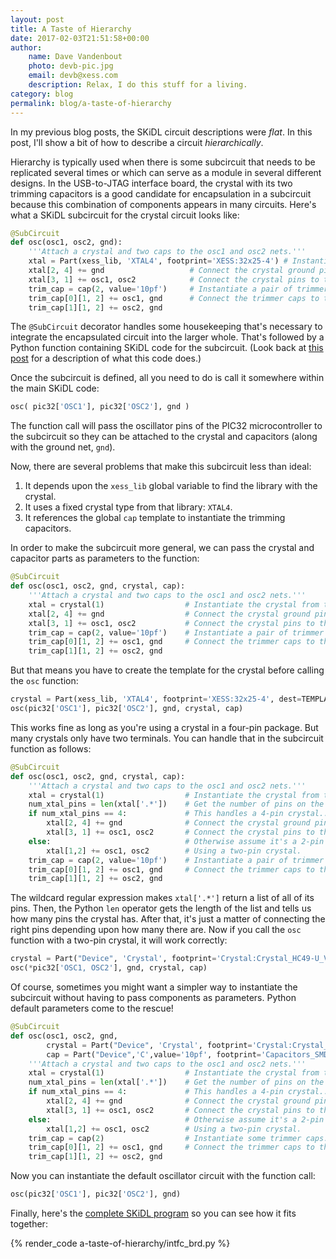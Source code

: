 ```yaml
---
layout: post
title: A Taste of Hierarchy
date: 2017-02-03T21:51:58+00:00
author:
    name: Dave Vandenbout
    photo: devb-pic.jpg
    email: devb@xess.com
    description: Relax, I do this stuff for a living.
category: blog
permalink: blog/a-taste-of-hierarchy
---
```


In my previous blog posts, the SKiDL circuit descriptions were *flat*.
In this post, I'll show a bit of how to describe a circuit *hierarchically*.

Hierarchy is typically used when there is some subcircuit that needs to be
replicated several times or which can serve as a module in several different designs.
In the USB-to-JTAG interface board, the crystal with its two trimming capacitors
is a good candidate for encapsulation in a subcircuit because this combination
of components appears in many circuits.
Here's what a SKiDL subcircuit for the crystal circuit looks like:

``` py
@SubCircuit
def osc(osc1, osc2, gnd):
    '''Attach a crystal and two caps to the osc1 and osc2 nets.'''
    xtal = Part(xess_lib, 'XTAL4', footprint='XESS:32x25-4') # Instantiate the crystal from the library.
    xtal[2, 4] += gnd                   # Connect the crystal ground pins.
    xtal[3, 1] += osc1, osc2            # Connect the crystal pins to the oscillator nets.
    trim_cap = cap(2, value='10pf')     # Instantiate a pair of trimmer caps.
    trim_cap[0][1, 2] += osc1, gnd      # Connect the trimmer caps to the crystal.
    trim_cap[1][1, 2] += osc2, gnd
```

The `@SubCircuit` decorator handles some housekeeping that's necessary to
integrate the encapsulated circuit into the larger whole.
That's followed by a Python function containing SKiDL code for the subcircuit.
(Look back at [this post]({{site.url}}/blog/building-a-usb-to-jtag-interface-using-skidl)
for a description of what this code does.)

Once the subcircuit is defined, all you need to do is call it somewhere within the
main SKiDL code:

``` py
osc( pic32['OSC1'], pic32['OSC2'], gnd )
```

The function call will pass the oscillator pins of the PIC32 microcontroller to the
subcircuit so they can be attached to the crystal and capacitors (along with the
ground net, `gnd`).

Now, there are several problems that make this subcircuit less than ideal:

1. It depends upon the `xess_lib` global variable to find the library with the crystal.
2. It uses a fixed crystal type from that library: `XTAL4`.
3. It references the global `cap` template to instantiate the trimming capacitors.

In order to make the subcircuit more general, we can pass the crystal and capacitor
parts as parameters to the function:

``` py
@SubCircuit
def osc(osc1, osc2, gnd, crystal, cap):
    '''Attach a crystal and two caps to the osc1 and osc2 nets.'''
    xtal = crystal(1)                  # Instantiate the crystal from the template.
    xtal[2, 4] += gnd                  # Connect the crystal ground pins.
    xtal[3, 1] += osc1, osc2           # Connect the crystal pins to the oscillator nets.
    trim_cap = cap(2, value='10pf')    # Instantiate a pair of trimmer caps.
    trim_cap[0][1, 2] += osc1, gnd     # Connect the trimmer caps to the crystal.
    trim_cap[1][1, 2] += osc2, gnd
```

But that means you have to create the template for the crystal before calling the
`osc` function:

``` py
crystal = Part(xess_lib, 'XTAL4', footprint='XESS:32x25-4', dest=TEMPLATE)
osc(pic32['OSC1'], pic32['OSC2'], gnd, crystal, cap)
```

This works fine as long as you're using a crystal in a four-pin package.
But many crystals only have two terminals.
You can handle that in the subcircuit function as follows:

``` py
@SubCircuit
def osc(osc1, osc2, gnd, crystal, cap):
    '''Attach a crystal and two caps to the osc1 and osc2 nets.'''
    xtal = crystal(1)                  # Instantiate the crystal from the template.
    num_xtal_pins = len(xtal['.*'])    # Get the number of pins on the crystal.
    if num_xtal_pins == 4:             # This handles a 4-pin crystal...
        xtal[2, 4] += gnd              # Connect the crystal ground pins.
        xtal[3, 1] += osc1, osc2       # Connect the crystal pins to the oscillator nets.
    else:                              # Otherwise assume it's a 2-pin crystal...
        xtal[1,2] += osc1, osc2        # Using a two-pin crystal.
    trim_cap = cap(2, value='10pf')    # Instantiate a pair of trimmer caps.
    trim_cap[0][1, 2] += osc1, gnd     # Connect the trimmer caps to the crystal.
    trim_cap[1][1, 2] += osc2, gnd
```

The wildcard regular expression makes `xtal['.*']` return a list of all of its pins.
Then, the Python `len` operator gets the length of the list and tells us how many pins the crystal has.
After that, it's just a matter of connecting the right pins depending upon how many there are.
Now if you call the `osc` function with a two-pin crystal, it will work correctly:

``` py
crystal = Part("Device", 'Crystal', footprint='Crystal:Crystal_HC49-U_Vertical', dest=TEMPLATE)
osc(*pic32['OSC1, OSC2'], gnd, crystal, cap)
```

Of course, sometimes you might want a simpler way to instantiate the subcircuit
without having to pass components as parameters.
Python default parameters come to the rescue!

``` py
@SubCircuit
def osc(osc1, osc2, gnd, 
        crystal = Part("Device", 'Crystal', footprint='Crystal:Crystal_HC49-U_Vertical', dest=TEMPLATE), 
        cap = Part("Device",'C',value='10pf', footprint='Capacitors_SMD:C_0603', dest=TEMPLATE) ):
    '''Attach a crystal and two caps to the osc1 and osc2 nets.'''
    xtal = crystal(1)                  # Instantiate the crystal from the template.
    num_xtal_pins = len(xtal['.*'])    # Get the number of pins on the crystal.
    if num_xtal_pins == 4:             # This handles a 4-pin crystal...
        xtal[2, 4] += gnd              # Connect the crystal ground pins.
        xtal[3, 1] += osc1, osc2       # Connect the crystal pins to the oscillator nets.
    else:                              # Otherwise assume it's a 2-pin crystal...
        xtal[1,2] += osc1, osc2        # Using a two-pin crystal.
    trim_cap = cap(2)                  # Instantiate some trimmer caps.
    trim_cap[0][1, 2] += osc1, gnd     # Connect the trimmer caps to the crystal.
    trim_cap[1][1, 2] += osc2, gnd
```

Now you can instantiate the default oscillator circuit with the function call:

``` py
osc(pic32['OSC1'], pic32['OSC2'], gnd)
```

Finally, here's the [complete SKiDL program]({{site.url}}/files/a-taste-of-hierarchy/intfc_brd.py) so you can see how it fits together:

{% render_code a-taste-of-hierarchy/intfc_brd.py %}

